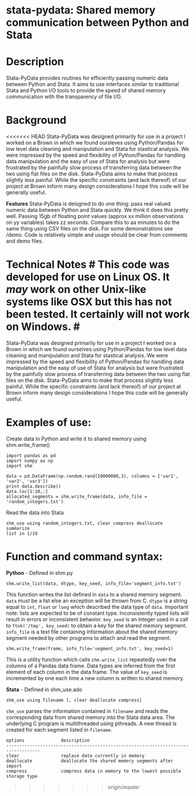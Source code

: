 # stata-pydata: Shared memory communication between Python and Stata

# Description
Stata-PyData provides routines for efficiently passing numeric data between Python and Stata. It aims to use interfaces similar to traditional Stata and Python I/O tools to provide the speed of shared memory communication with the transparency of file I/O.

# Background
<<<<<<< HEAD
Stata-PyData was designed primarily for use in a project I worked on a Brown in which we found oursleves using Python/Pandas for low level data cleaning and manipulation and Stata for stastical analysis. We were impressed by the speed and flexibility of Python/Pandas for handling data manipulation and the easy of use of Stata for analysis but were frustrated by the painfully slow process of transferring data between the two using flat files on the disk. Stata-PyData aims to make that process slightly less painful. While the specific constraints (and lack thereof) of our project at Brown inform many design considerations I hope this code will be generally useful.

**Features**
Stata-PyData is deisgned to do one thing: pass real valued numeric data between Python and Stata quickly. We think it does this pretty well. Passing 15gb of floating point values (approx xx million observations on yy variables) takes zz seconds. Compare this to aa minutes to do the same thing using CSV files on the disk. For some demonstrations see /demo. Code is relatively simple and usage should be clear from comments and demo files.

**Technical Notes**
	# This code was developed for use on Linux OS. It *may* work on other Unix-like systems like OSX but this has not been tested. It certainly will not work on Windows.
	# 
=======
Stata-PyData was designed primarily for use in a project I worked on a Brown in which we found ourselves using Python/Pandas for low level data cleaning and manipulation and Stata for stastical analysis. We were impressed by the speed and flexibility of Python/Pandas for handling data manipulation and the easy of use of Stata for analysis but were frustrated by the painfully slow process of transferring data between the two using flat files on the disk. Stata-PyData aims to make that process slightly less painful. While the specific constraints (and lack thereof) of our project at Brown inform many design considerations I hope this code will be generally useful.

# Examples of use:

Create data in Python and write it to shared memory using shm.write_frame()

    import pandas as pd
    import numpy as np
    import shm

    data = pd.DataFrame(np.random.rand(10000000,3), columns = ['var1', 'var2', 'var3'])
    print data.describe()
    data.loc[1:10,:]
    allocated_segments = shm.write_frame(data, info_file = 'random_integers.txt')

Read the data into Stata

	shm_use using random_integers.txt, clear compress deallocate
	summarize
	list in 1/10

# Function and command syntax:

**Python** - Defined in shm.py

    shm.write_list(data, dtype, key_seed, info_file='segment_info.txt')

This function writes the list defined in `data` to a shared memory segment. `data` must be a list else an exception will be thrown from C. `dtype` is a string equal to `int`, `float` or `long` which described the data type of `data`. Important note: lists are expected to be of constant type. Inconsistently typed lists will result in errors or inconsistent behavior. `key_seed` is an integer used in a call to `ftok('/tmp', key_seed)` to obtain a key for the shared memory segment. `info_file` is a text file containing information about the shared memory segment needed by other programs to attach and read the segment.

    shm.write_frame(frame, info_file='segment_info.txt', key_seed=1)

This is a utility function which calls `shm.write_list` repeatedly over the columns of a Pandas data frame. Data types are inferred from the first element of each column in the data frame. The value of `key_seed` is incremented by one each time a new column is written to shared memory.

**Stata** - Defined in shm_use.ado

    shm_use using filename [, clear deallocate compress]

`shm_use` parses the information contained in `filename` and reads the corresponding data from shared memory into the Stata data area. The underlying C program is multithreaded using pthreads. A new thread is created for each segment listed in `filename`.

    options              description
    -----------------------------------------------------------------------------------
    clear                replace data currently in memory
    deallocate           deallocate the shared memory segments after import
    compress             compress data in memory to the lowest possible storage type

>>>>>>> origin/master
